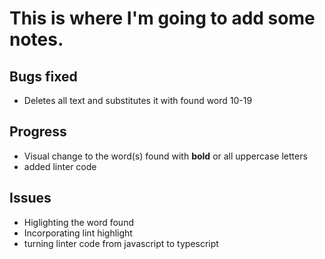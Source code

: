 # This is where I'm going to add some notes.

## Bugs fixed 
- Deletes all text and substitutes it with found word 10-19



## Progress
- Visual change to the word(s) found with **bold** or all uppercase letters
- added linter code



## Issues 
- Higlighting the word found 
- Incorporating lint highlight 
- turning linter code from javascript to typescript